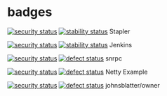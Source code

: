 # badges

[![security status](https://www.meterian.com/badge/gh/stapler/stapler/security)](https://www.meterian.com/report/gh/stapler/stapler)
[![stability status](https://www.meterian.com/badge/gh/stapler/stapler/stability)](https://www.meterian.com/report/gh/stapler/stapler) Stapler

[![security status](https://www.meterian.com/badge/gh/kohsuke/jenkins/security)](https://www.meterian.com/report/gh/kohsuke/jenkins)
[![stability status](https://www.meterian.com/badge/gh/kohsuke/jenkins/stability)](https://www.meterian.com/report/gh/kohsuke/jenkins) Jenkins

[![security status](https://qa.meterian.com/badge/gh/stefzhlg/snrpc/security)](http://qa.meterian.com/report/gh/stefzhlg/snrpc)  [![defect status](https://qa.meterian.com/badge/gh/stefzhlg/snrpc/stability)](http://qa.meterian.com/report/gh/stefzhlg/snrpc)  snrpc

[![security status](https://qa.meterian.com/badge/gh/sschober/netty-example/security)](http://qa.meterian.com/report/gh/sschober/netty-example) [![defect status](https://qa.meterian.com/badge/gh/sschober/netty-example/stability)](http://qa.meterian.com/report/gh/sschober/netty-example)  Netty Example

[![security status](https://qa.meterian.com/badge/gh/johnsblatter/owner/security)](http://qa.meterian.com/report/gh/johnsblatter/owner)  [![defect status](https://qa.meterian.com/badge/gh/johnsblatter/owner/stability)](http://qa.meterian.com/report/gh/johnsblatter/owner)  johnsblatter/owner







